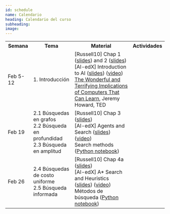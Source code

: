 ```yaml
---
id: schedule
name: Calendario
heading: Calendario del curso
subheading: 
image: 
---
```

<table class="table table-condensed">
	<tbody>
		<tr>
			<th>Semana</th>
			<th>Tema</th>
			<th>Material</th>
			<th>Actividades</th>
		</tr>
		<small>
			<tr>
				<td>Feb 5-12</td>
				<td>1. Introducción</td>
				<td>
					[Russell10] Chap 1 (<a href= "http://aima.eecs.berkeley.edu/slides-pdf/chapter01.pdf">slides</a>)  and 2 (<a href= "http://aima.eecs.berkeley.edu/slides-pdf/chapter02.pdf">slides</a>) <br>
					[AI-edX] Introduction to AI (<a href= "https://s3-us-west-2.amazonaws.com/cs188websitecontent/lectures/sp16-cs188-lecture-1-1PP.pdf">slides</a>) (<a href= "https://edge.edx.org/courses/course-v1:BerkeleyX+CS188x-SP16+SP16/courseware/a2dc8e2add91416a8f2a64410b3bf8e0/b414886f442a41e4b5fd0408de837e53/">video</a>)<br>
					<a href= "https://www.ted.com/talks/jeremy_howard_the_wonderful_and_terrifying_implications_of_computers_that_can_learn">The Wonderful and Terrifying Implications of Computers That Can Learn</a>, Jeremy Howard, TED	
				</td>
				<td>
				</td>
			</tr>
			<tr>
				<td>Feb 19</td>
				<td>2.1 Búsquedas en grafos<br>
					2.2 Búsqueda en profundidad<br> 
					2.3 Búsqueda en amplitud
				</td>
				<td>
					[Russell10] Chap 3 (<a href= "http://aima.eecs.berkeley.edu/slides-pdf/chapter03.pdf">slides</a>) <br>
					[AI-edX] Agents and Search (<a href= "https://s3-us-west-2.amazonaws.com/cs188websitecontent/lectures/sp16-cs188-lecture-2-1PP.pdf">slides</a>) (<a href= "https://edge.edx.org/courses/course-v1:BerkeleyX+CS188x-SP16+SP16/courseware/a2dc8e2add91416a8f2a64410b3bf8e0/7c56230af88d467c9737344e2e76092e/">video</a>)<br>
					Search methods (<a href= "https://github.com/fagonzalezo/is-2017-1/blob/master/search_methods.ipynb">Python notebook</a>)<br>
				</td>
				<td>
				</td>
			</tr>
			<tr>
				<td>Feb 26</td>
				<td>2.4 Búsquedas de costo uniforme<br>
					2.5 Búsqueda informada<br> 
				</td>
				<td>
					[Russell10] Chap 4a (<a href= "http://aima.eecs.berkeley.edu/slides-pdf/chapter04a.pdf">slides</a>) <br>
					[AI-edX] A* Search and Heuristics (<a href= "https://s3-us-west-2.amazonaws.com/cs188websitecontent/lectures/sp16-cs188-lecture-3-1PP.pdf">slides</a>) (<a href= "https://edge.edx.org/courses/course-v1:BerkeleyX+CS188x-SP16+SP16/courseware/a2dc8e2add91416a8f2a64410b3bf8e0/76f9a53b7aad47638ff968db5938d841/">video</a>)<br>
					Métodos de búsqueda (<a href= "https://colab.research.google.com/drive/1SNaFH83fnDojM-v5MNyB2V27z3OjQ7Eb">Python notebook</a>)<br>
				</td>
				<td>
				</td>
			</tr>
		</small>
	</tbody>
</table>
